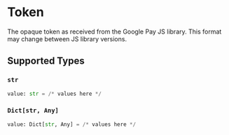 # Token

The opaque token as received from the Google Pay JS library. This format may change between JS library versions.


## Supported Types

### `str`

```python
value: str = /* values here */
```

### `Dict[str, Any]`

```python
value: Dict[str, Any] = /* values here */
```

